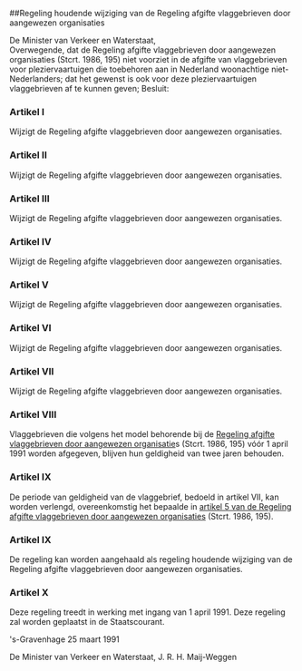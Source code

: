 <meta http-equiv='Content-Type' content='text/html; charset=utf-8' />

##Regeling houdende wijziging van de Regeling afgifte vlaggebrieven door aangewezen organisaties

De Minister van Verkeer en Waterstaat,  
Overwegende, dat de Regeling afgifte vlaggebrieven door aangewezen organisaties (Stcrt. 1986, 195) niet voorziet in de afgifte van vlaggebrieven voor pleziervaartuigen die toebehoren aan in Nederland woonachtige niet-Nederlanders; dat het gewenst is ook voor deze pleziervaartuigen vlaggebrieven af te kunnen geven;
Besluit:    

### Artikel  I  

Wijzigt de Regeling afgifte vlaggebrieven door aangewezen organisaties. 

### Artikel  II  

Wijzigt de Regeling afgifte vlaggebrieven door aangewezen organisaties. 

### Artikel  III  

Wijzigt de Regeling afgifte vlaggebrieven door aangewezen organisaties. 

### Artikel  IV  

Wijzigt de Regeling afgifte vlaggebrieven door aangewezen organisaties. 

### Artikel  V  

Wijzigt de Regeling afgifte vlaggebrieven door aangewezen organisaties. 

### Artikel  VI  

Wijzigt de Regeling afgifte vlaggebrieven door aangewezen organisaties. 

### Artikel  VII  

Wijzigt de Regeling afgifte vlaggebrieven door aangewezen organisaties. 

### Artikel  VIII  

Vlaggebrieven die volgens het model behorende bij de [Regeling afgifte vlaggebrieven door aangewezen organisatie](../../../../../../../../../../../../ministeriele-regeling/regeling/afgifte/vlaggebrieven/door/aangewezen/organisaties/BWBR0004006/README.md)s (Stcrt. 1986, 195) vóór 1 april 1991 worden afgegeven, blijven hun geldigheid van twee jaren behouden. 

### Artikel  IX  

De periode van geldigheid van de vlaggebrief, bedoeld in artikel VII, kan worden verlengd, overeenkomstig het bepaalde in [artikel 5 van de Regeling afgifte vlaggebrieven door aangewezen organisaties](../../../../../../../../../../../../ministeriele-regeling/regeling/afgifte/vlaggebrieven/door/aangewezen/organisaties/BWBR0004006/README.md) (Stcrt. 1986, 195). 

### Artikel  IX  

De regeling kan worden aangehaald als regeling houdende wijziging van de Regeling afgifte vlaggebrieven door aangewezen organisaties. 

### Artikel  X  

Deze regeling treedt in werking met ingang van 1 april 1991. Deze regeling zal worden geplaatst in de Staatscourant. 

's-Gravenhage 
25 maart 1991    

De 
Minister van Verkeer en Waterstaat, 
J. R. H.  Maij-Weggen      
